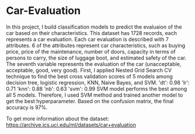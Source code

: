# Car-Evaluation

In this project, I build classification models to predict the evaluaion of the car based on their characteristics.
This dataset has 1728 records, each represents a car evaluation. Each car evaluation is described with 7 attributes. 6 of the attributes represent car characteristics, such as buying price, price of the maintenance, number of doors, capacity in terms of persons to carry, the size of luggage boot, and estimated safety of the car. The seventh variable represents the evaluation of the car (unacceptable, acceptable, good, very good).
First, I applied Nested Grid Search CV technique to find the best cross validation scores of 5 models among decision tree, logistic regression, KNN, Naive Bayes, and SVM. 'dt': 0.98 'lr': 0.71 'knn': 0.88 'nb': 0.63 'svm': 0.99 SVM model performs the best among all 5 models.
Therefore, I used SVM method and trained another model to get the best hyperparameter. Based on the confusion matrix, the final accuracy is 97%.

To get more information about the dataset: https://archive.ics.uci.edu/ml/datasets/car+evaluation
